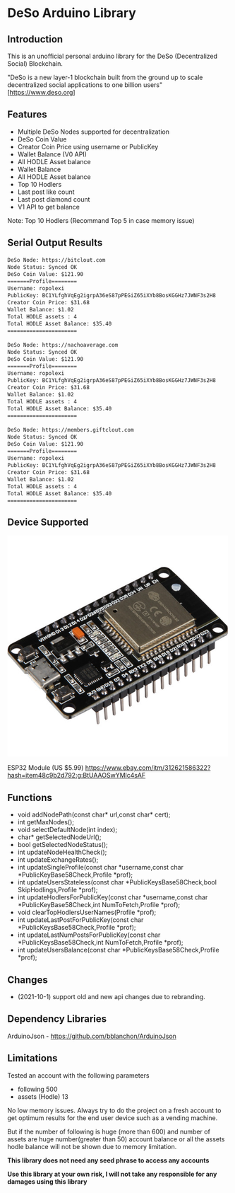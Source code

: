 # DeSo Arduino Library

## Introduction
This is an unofficial personal arduino library for the DeSo (Decentralized Social) Blockchain.

"DeSo is a new layer-1 blockchain built from the ground up to scale decentralized social applications to one billion users" [https://www.deso.org]

## Features
- Multiple DeSo Nodes supported for decentralization 
- DeSo Coin Value
- Creator Coin Price using username or PublicKey
- Wallet Balance (V0 API)
- All HODLE Asset balance
- Wallet Balance
- All HODLE Asset balance
- Top 10 Hodlers
- Last post like count
- Last post diamond count
- V1 API to get balance

Note: Top 10 Hodlers (Recommand Top 5 in case memory issue)

## Serial Output Results
```
DeSo Node: https://bitclout.com
Node Status: Synced OK
DeSo Coin Value: $121.90
=======Profile========
Username: ropolexi
PublicKey: BC1YLfghVqEg2igrpA36eS87pPEGiZ65iXYb8BosKGGHz7JWNF3s2H8
Creator Coin Price: $31.68
Wallet Balance: $1.02
Total HODLE assets : 4
Total HODLE Asset Balance: $35.40
======================

DeSo Node: https://nachoaverage.com
Node Status: Synced OK
DeSo Coin Value: $121.90
=======Profile========
Username: ropolexi
PublicKey: BC1YLfghVqEg2igrpA36eS87pPEGiZ65iXYb8BosKGGHz7JWNF3s2H8
Creator Coin Price: $31.68
Wallet Balance: $1.02
Total HODLE assets : 4
Total HODLE Asset Balance: $35.40
======================

DeSo Node: https://members.giftclout.com
Node Status: Synced OK
DeSo Coin Value: $121.90
=======Profile========
Username: ropolexi
PublicKey: BC1YLfghVqEg2igrpA36eS87pPEGiZ65iXYb8BosKGGHz7JWNF3s2H8
Creator Coin Price: $31.68
Wallet Balance: $1.02
Total HODLE assets : 4
Total HODLE Asset Balance: $35.40
======================
```
## Device Supported

![esp32](esp32.jpg)

ESP32 Module (US $5.99)
https://www.ebay.com/itm/312621586322?hash=item48c9b2d792:g:BtUAAOSwYMlc4sAF


## Functions
- void addNodePath(const char* url,const char* cert);
- int getMaxNodes();
- void selectDefaultNode(int index);
- char* getSelectedNodeUrl();
- bool getSelectedNodeStatus();
- int updateNodeHealthCheck();
- int updateExchangeRates();
- int updateSingleProfile(const char *username,const char *PublicKeyBase58Check,Profile *prof);
- int updateUsersStateless(const char *PublicKeysBase58Check,bool SkipHodlings,Profile *prof);
- int updateHodlersForPublicKey(const char *username,const char *PublicKeyBase58Check,int NumToFetch,Profile *prof);
- void clearTopHodlersUserNames(Profile *prof);
- int updateLastPostForPublicKey(const char *PublicKeysBase58Check,Profile *prof);
- int updateLastNumPostsForPublicKey(const char *PublicKeysBase58Check,int NumToFetch,Profile *prof);
- int updateUsersBalance(const char *PublicKeysBase58Check,Profile *prof);
## Changes
- (2021-10-1) support old and new api changes due to rebranding.
## Dependency Libraries
ArduinoJson - https://github.com/bblanchon/ArduinoJson

## Limitations
Tested an account with the following parameters
- following 500
- assets (Hodle) 13

No low memory issues. 
Always try to do the project on a fresh account to get optimum results for the end user device such as a vending machine.

But if the number of following is huge (more than 600) and number of assets are huge number(greater than 50) 
account balance or all the assets hodle balance will not be shown due to memory limitation.

**This library does not need any seed phrase to access any accounts**

**Use this library at your own risk, I will not take any responsible for any damages using this library**


